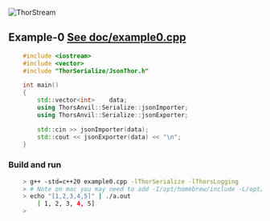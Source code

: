 ![ThorStream](../img/stream.jpg)

## Example-0 [See doc/example0.cpp](example0.cpp)
```C++
    #include <iostream>
    #include <vector>
    #include "ThorSerialize/JsonThor.h"

    int main()
    {
        std::vector<int>    data;
        using ThorsAnvil::Serialize::jsonImporter;
        using ThorsAnvil::Serialize::jsonExporter;

        std::cin >> jsonImporter(data);
        std::cout << jsonExporter(data) << "\n";
    }
```

### Build and run
```bash
    > g++ -std=c++20 example0.cpp -lThorSerialize -lThorsLogging
    > # Note on mac you may need to add -I/opt/homebrew/include -L/opt/homebrew/lib/ on Mac's with M1 chip.
    > echo "[1,2,3,4,5]" | ./a.out
        [ 1, 2, 3, 4, 5]
    > 
```
